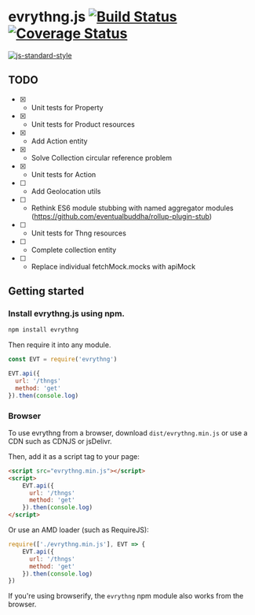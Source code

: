 # evrythng.js [![Build Status](https://travis-ci.org/evrythng/evrythng.js.svg?branch=master)](https://travis-ci.org/evrythng/evrythng.js) [![Coverage Status](https://coveralls.io/repos/github/evrythng/evrythng.js/badge.svg)](https://coveralls.io/github/evrythng/evrythng.js)

[![js-standard-style](https://cdn.rawgit.com/feross/standard/master/badge.svg)](http://standardjs.com)

## TODO
* [x] - Unit tests for Property
* [x] - Unit tests for Product resources
* [x] - Add Action entity
* [x] - Solve Collection circular reference problem
* [x] - Unit tests for Action
* [ ] - Add Geolocation utils
* [ ] - Rethink ES6 module stubbing with named aggregator modules (https://github.com/eventualbuddha/rollup-plugin-stub)
* [ ] - Unit tests for Thng resources
* [ ] - Complete collection entity
* [ ] - Replace individual fetchMock.mocks with apiMock

## Getting started

### Install evrythng.js using npm.

```javascript
npm install evrythng
```

Then require it into any module.

```javascript
const EVT = require('evrythng')

EVT.api({
  url: '/thngs'
  method: 'get'
}).then(console.log)
```

### Browser

To use evrythng from a browser, download `dist/evrythng.min.js` or use a CDN such as CDNJS or jsDelivr.

Then, add it as a script tag to your page:

```html
<script src="evrythng.min.js"></script>
<script>
    EVT.api({
      url: '/thngs'
      method: 'get'
    }).then(console.log)
</script>
```

Or use an AMD loader (such as RequireJS):

```javascript
require(['./evrythng.min.js'], EVT => {
    EVT.api({
      url: '/thngs'
      method: 'get'
    }).then(console.log)
})
```

If you're using browserify, the `evrythng` npm module also works from the browser.
